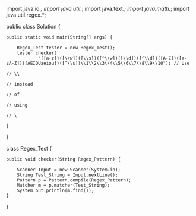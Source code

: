 import java.io.*;
import java.util.*;
import java.text.*;
import java.math.*;
import java.util.regex.*;

public class Solution {

    public static void main(String[] args) {

        Regex_Test tester = new Regex_Test();
        tester.checker(
                "([a-z])([\\w])([\\s])([^\\w])([\\d])([^\\d])([A-Z])([a-zA-Z])([AEIOUaeiou])([^\\s])\\1\\2\\3\\4\\5\\6\\7\\8\\9\\10"); // Use
                                                                                                                                       // \\
                                                                                                                                       // instead
                                                                                                                                       // of
                                                                                                                                       // using
                                                                                                                                       // \

    }
}

class Regex_Test {

    public void checker(String Regex_Pattern) {

        Scanner Input = new Scanner(System.in);
        String Test_String = Input.nextLine();
        Pattern p = Pattern.compile(Regex_Pattern);
        Matcher m = p.matcher(Test_String);
        System.out.println(m.find());
    }

}